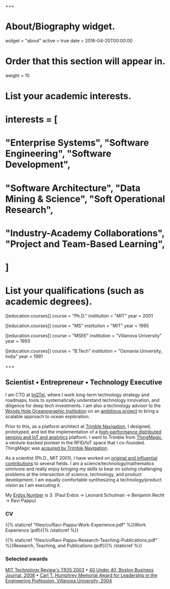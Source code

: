 +++
# About/Biography widget.
widget = "about"
active = true
date = 2016-04-20T00:00:00

# Order that this section will appear in.
weight = 10

# List your academic interests.
#  interests = [
#    "Enterprise Systems", "Software Engineering", "Software Development",
#    "Software Architecture", "Data Mining & Science", "Soft Operational Research",
#     "Industry-Academy Collaborations", "Project and Team-Based Learning",
#  ]

# List your qualifications (such as academic degrees).
[[education.courses]]
  course = "Ph.D."
  institution = "MIT"
  year = 2001

[[education.courses]]
  course = "MS"
  institution = "MIT"
  year = 1995

[[education.courses]]
  course = "MSEE"
  institution = "Villanova University"
  year = 1993

[[education.courses]]
  course = "B.Tech"
  institution = "Osmania University, India"
  year = 1991

+++


## Scientist &#8226; Entrepreneur &#8226; Technology Executive

 I am CTO at [InQTel](http://iqt.org), where I work long-term technology strategy and roadmaps, tools to systematically understand technology innovation, and diligence for deep tech investments. I am also a technology advisor to the [Woods Hole Oceanographic Institution](http://whoi.edu) on an [ambitious project](http://www.whoi.edu/news-release/MooreAward) to bring a scalable approach to ocean exploration.

Prior to this, as a platform architect at [Trimble Navigation](https://www.trimble.com), I designed, prototyped, and led the implementation of a [high-performance distributed sensing and IoT and analytics](https://www.trimble.com/fsm/index.aspx) platform. I went to Trimble from [ThingMagic](http://meche.mit.edu/news-media/catching-radio-waves), a venture-backed pioneer in the RFID/IoT space that I co-founded. ThingMagic was [acquired by Trimble Navigation](https://www.trimble.com/news/release.aspx?id=102510a).

As a scientist (Ph.D., MIT 2001), I have worked on [original and influential contributions](https://scholar.google.com.au/citations?user=h8YeWokAAAAJ&hl=en) to several fields. I am a science/technology/mathematics omnivore and really enjoy bringing my skills to bear on solving challenging problems at the intersection of science, technology, and product development. I am equally comfortable synthesizing a technology/product vision as I am executing it.

My [Erdos Number](https://oakland.edu/enp/thedata/) is 3. (Paul Erdos &#8594; Leonard Schulman &#8594; Benjamin Recht &#8594; Ravi Pappu)

### CV

{{% staticref "files/cv/Ravi-Pappu-Work-Experience.pdf" %}}Work Experience (pdf){{% /staticref %}} 

{{% staticref "files/cv/Ravi-Pappu-Research-Teaching-Publications.pdf" %}}Research, Teaching, and Publications (pdf){{% /staticref %}}

### Selected awards

[MIT Technology Review's TR35 2003](http://www2.technologyreview.com/tr35/profile.aspx?trid=415)
&#8226; [40 Under 40, Boston Business Journal, 2008](https://webcache.googleusercontent.com/search?q=cache:DtbFnsQNykgJ:https://www.bizjournals.com/boston/stories/2008/08/11/daily23.html+&cd=4&hl=en&ct=clnk&gl=us) &#8226; [Carl T. Humphrey Memorial Award for Leadership in the Engineering Profession, Villanova University, 2004 ](https://www1.villanova.edu/villanova/engineering/alumnisociety/awards/pastrecipients.html)

<!-- **Expertise**:

   * Deep knowledge of web-scale computing systems (AWS, Elasticsearch, MongoDB, Neo4j, Elasticsearch, Kafka, Storm, Spark,...), System Architecture, AI/ML, RFID, sensor networks, holography, optical engineering, DSP, wireless communication, IoT, physics, mathematics...
   * Program and engineering management, deal structuring, IP, contracts, budgeting, and delivery
   * Strong understanding of technology evolution, roadmapping, and the techno-politics of standardization
   * Strong understanding of culture and organizational structure and its impact on product architecture
   * Extensive track record of building and motivating talented, high-performance teams -->
